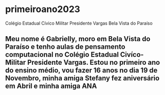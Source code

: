 # primeiroano2023
Colégio Estadual Cívico Militar Presidente Vargas Bela Vista do Paraíso

## Meu nome é Gabrielly, moro em Bela Vista do Paraíso e tenho aulas de pensamento computacional no Colégio Estadual Civíco-Militar Presidente Vargas. Estou no primeiro ano do ensino médio, vou fazer 16 anos no dia 19 de Novembro, minha amiga Stefany fez aniversário em Abril e minha amiga ANA
